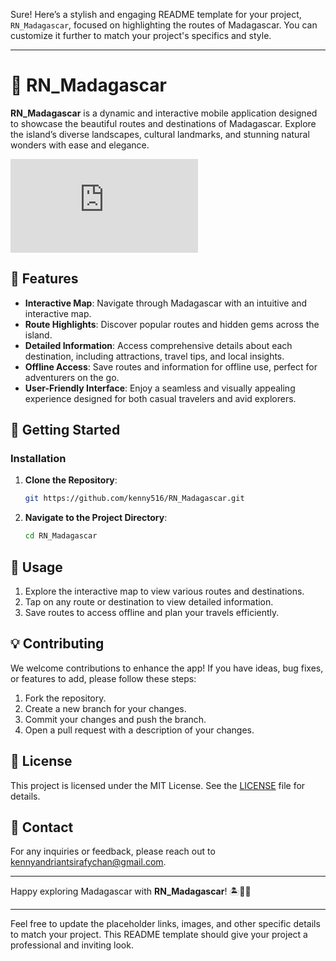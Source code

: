 Sure! Here’s a stylish and engaging README template for your project, `RN_Madagascar`, focused on highlighting the routes of Madagascar. You can customize it further to match your project's specifics and style.

---

# 🚀 RN_Madagascar

**RN_Madagascar** is a dynamic and interactive mobile application designed to showcase the beautiful routes and destinations of Madagascar. Explore the island’s diverse landscapes, cultural landmarks, and stunning natural wonders with ease and elegance.

![Madagascar](https://commons.wikimedia.org/w/index.php?curid=343639)

## 🌟 Features

- **Interactive Map**: Navigate through Madagascar with an intuitive and interactive map.
- **Route Highlights**: Discover popular routes and hidden gems across the island.
- **Detailed Information**: Access comprehensive details about each destination, including attractions, travel tips, and local insights.
- **Offline Access**: Save routes and information for offline use, perfect for adventurers on the go.
- **User-Friendly Interface**: Enjoy a seamless and visually appealing experience designed for both casual travelers and avid explorers.

## 🚀 Getting Started

### Installation

1. **Clone the Repository**:

   ```bash
   git https://github.com/kenny516/RN_Madagascar.git
   ```

2. **Navigate to the Project Directory**:

   ```bash
   cd RN_Madagascar
   ```

## 📜 Usage

1. Explore the interactive map to view various routes and destinations.
2. Tap on any route or destination to view detailed information.
3. Save routes to access offline and plan your travels efficiently.

## 💡 Contributing

We welcome contributions to enhance the app! If you have ideas, bug fixes, or features to add, please follow these steps:

1. Fork the repository.
2. Create a new branch for your changes.
3. Commit your changes and push the branch.
4. Open a pull request with a description of your changes.

## 📄 License

This project is licensed under the MIT License. See the [LICENSE](LICENSE) file for details.

## 📧 Contact

For any inquiries or feedback, please reach out to [kennyandriantsirafychan@gmail.com](mailto:kennyandriantsirafychan@gmail.com).

---

Happy exploring Madagascar with **RN_Madagascar**! 🏝️🚗✨

---

Feel free to update the placeholder links, images, and other specific details to match your project. This README template should give your project a professional and inviting look.